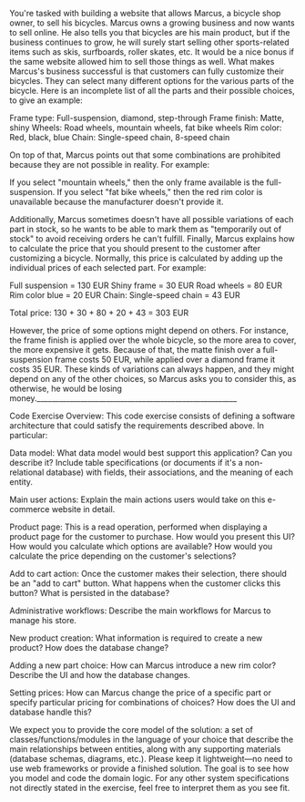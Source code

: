 You're tasked with building a website that allows Marcus, a bicycle shop owner, to sell his bicycles. Marcus owns a growing business and now wants to sell online. He also tells you that bicycles are his main product, but if the business continues to grow, he will surely start selling other sports-related items such as skis, surfboards, roller skates, etc. It would be a nice bonus if the same website allowed him to sell those things as well. What makes Marcus's business successful is that customers can fully customize their bicycles. They can select many different options for the various parts of the bicycle.
Here is an incomplete list of all the parts and their possible choices, to give an example:

Frame type: Full-suspension, diamond, step-through
Frame finish: Matte, shiny
Wheels: Road wheels, mountain wheels, fat bike wheels
Rim color: Red, black, blue
Chain: Single-speed chain, 8-speed chain

On top of that, Marcus points out that some combinations are prohibited because they are not possible in reality. For example:

If you select "mountain wheels," then the only frame available is the full-suspension.
If you select "fat bike wheels," then the red rim color is unavailable because the manufacturer doesn't provide it.


Additionally, Marcus sometimes doesn't have all possible variations of each part in stock, so he wants to be able to mark them as "temporarily out of stock" to avoid receiving orders he can't fulfill. Finally, Marcus explains how to calculate the price that you should present to the customer after customizing a bicycle. Normally, this price is calculated by adding up the individual prices of each selected part. For example:

Full suspension = 130 EUR
Shiny frame = 30 EUR
Road wheels = 80 EUR
Rim color blue = 20 EUR
Chain: Single-speed chain = 43 EUR

Total price: 130 + 30 + 80 + 20 + 43 = 303 EUR



However, the price of some options might depend on others. For instance, the frame finish is applied over the whole bicycle, so the more area to cover, the more expensive it gets. Because of that, the matte finish over a full-suspension frame costs 50 EUR, while applied over a diamond frame it costs 35 EUR. These kinds of variations can always happen, and they might depend on any of the other choices, so Marcus asks you to consider this, as otherwise, he would be losing money._______________________________________________________

Code Exercise Overview: This code exercise consists of defining a software architecture that could satisfy the requirements described above. In particular:


Data model: What data model would best support this application? Can you describe it? Include table specifications (or documents if it's a non-relational database) with fields, their associations, and the meaning of each entity.


Main user actions: Explain the main actions users would take on this e-commerce website in detail.


Product page: This is a read operation, performed when displaying a product page for the customer to purchase. How would you present this UI? How would you calculate which options are available? How would you calculate the price depending on the customer's selections?


Add to cart action: Once the customer makes their selection, there should be an "add to cart" button. What happens when the customer clicks this button? What is persisted in the database?


Administrative workflows: Describe the main workflows for Marcus to manage his store.


New product creation: What information is required to create a new product? How does the database change?


Adding a new part choice: How can Marcus introduce a new rim color? Describe the UI and how the database changes.


Setting prices: How can Marcus change the price of a specific part or specify particular pricing for combinations of choices? How does the UI and database handle this?



We expect you to provide the core model of the solution: a set of classes/functions/modules in the language of your choice that describe the main relationships between entities, along with any supporting materials (database schemas, diagrams, etc.). Please keep it lightweight—no need to use web frameworks or provide a finished solution. The goal is to see how you model and code the domain logic.
For any other system specifications not directly stated in the exercise, feel free to interpret them as you see fit.